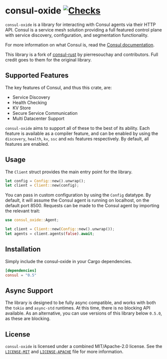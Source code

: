 # consul-oxide [![Checks](https://github.com/kaylendog/consul-oxide/actions/workflows/check.yml/badge.svg)](https://github.com/kaylendog/consul-oxide/actions/workflows/check.yml)

`consul-oxide` is a library for interacting with Consul agents via their HTTP API.
Consul is a service mesh solution providing a full featured control plane
with service discovery, configuration, and segmentation functionality. 

For more information on what Consul is, read the [Consul documentation](https://www.consul.io/docs/).

This library is a fork of [consul-rust](https://github.com/pierresouchay/consul-rust) by  pierresouchay and contributors. Full credit goes to them for the original library.

## Supported Features

The key features of Consul, and thus this crate, are:

-   Service Discovery
-   Health Checking
-   KV Store
-   Secure Service Communication
-   Multi Datacenter Support

`consul-oxide` aims to support all of these to the best of its ability. Each feature is available as a compiler feature, and can be enabled by using the `discovery`, `health`, `kv`, `ssc` and `mds` features respectively. By default, all features are enabled.

## Usage

The `Client` struct provides the main entry point for the library.

```rs
let config = Config::new().unwrap();
let client = Client::new(config);
```

You can pass in custom configuration by using the `Config` datatype. By
default, it will assume the Consul agent is running on localhost, on the
default port 8500.
Requests can be made to the Consul agent by importing the relevant trait:

```rs
use consul_oxide::Agent;

let client = Client::new(Config::new().unwrap());
let agents = client.agents(false).await;
```



## Installation

Simply include the consul-oxide in your Cargo dependencies.

```toml
[dependencies]
consul = "0.5"
```

## Async Support

The library is designed to be fully async compatible, and works with both
the `tokio` and `async-std` runtimes. At this time, there is no blocking API
available. As an alternative, you can use versions of this library below
`0.5.0`, as these are blocking.

## License

`consul-oxide` is licensed under a combined MIT/Apache-2.0 license. See the [`LICENSE-MIT`](LICENSE-MIT) and [`LICENSE-APACHE`](LICENSE-APACHE) file for more information.
